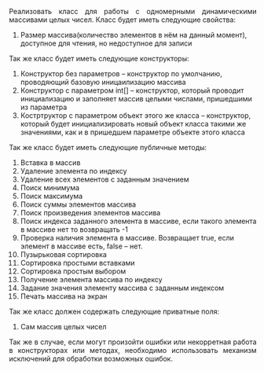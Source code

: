 <p align=justify>Реализовать класс для работы с одномерными динамическими массивами целых чисел. Класс будет иметь следующие свойства:</p>
<ol>
<li>Размер массива(количество элементов в нём на данный момент), доступное для чтения, но недоступное для записи</li>
 </ol>
Так же класс будет иметь следующие конструкторы:
<ol>
<li>Конструктор без параметров – конструктор по умолчанию, проводяющий базовую иницаилизацию массива</li>
<li>Конструктор с параметром int[] – конструктор, который проводит инициализацию и заполняет массив целыми числами, пришедшими из параметра</li>
<li>Костртруктор с параметром объект этого же класса – конструктор, который будет инициализировать новый объект класса такими же значениями, как и в пришедшем параметре объекте этого класса</li>
</ol>
<p align=justify>Так же класс будет иметь следующие публичные методы:</p>
<ol>
  <li>Вставка в массив</li>
  <li>Удаление элемента по индексу</li>
  <li>Удаление всех элементов с заданным значением</li>
  <li>Поиск минимума</li>
  <li>Поиск максимума</li>
  <li>Поиск суммы элементов массива</li>
  <li>Поиск произведения элементов массива</li>
<li>Поиск индекса заданного элемента в массиве, если такого элемента в массиве нет то возвращать -1</li>
<li>Проверка наличия элемента в массиве. Возвращает true, если элемент в массиве есть, false – нет.</li>
  <li>Пузырьковая сортировка</li>
  <li>Сортировка простыми вставками</li>
  <li>Сортировка простым выбором</li>
  <li>Получение элемента массива по индексу</li>
  <li>Задание значения элементу массива с заданным индексом</li>
  <li>Печать массива на экран</li>
  </ol>
<p align=justify>Так же класс должен содержать следующие приватные поля:</p>
<ol>
  <li>Сам массив целых чисел</li>
  </ol>
<p align=justify>Так же в случае, если могут произойти ошибки или некорретная работа в конструкторах или методах, необходимо использовать механизм исключений для обработки возможных ошибок.</p>
